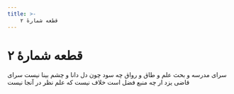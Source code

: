```yaml
---
title: >-
    قطعه شمارهٔ ۲
---
```

# قطعه شمارهٔ ۲

سرای مدرسه و بحث علم و طاق و رواق
چه سود چون دل دانا و چشم بینا نیست
سرای قاضی یزد ار چه منبع فضل است
خلاف نیست که علم نظر در آنجا نیست
